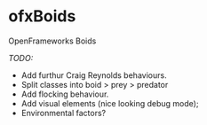 # ofxBoids
OpenFrameworks Boids

_TODO:_
- Add furthur Craig Reynolds behaviours.
- Split classes into boid > prey > predator
- Add flocking behaviour.
- Add visual elements (nice looking debug mode);
- Environmental factors?
